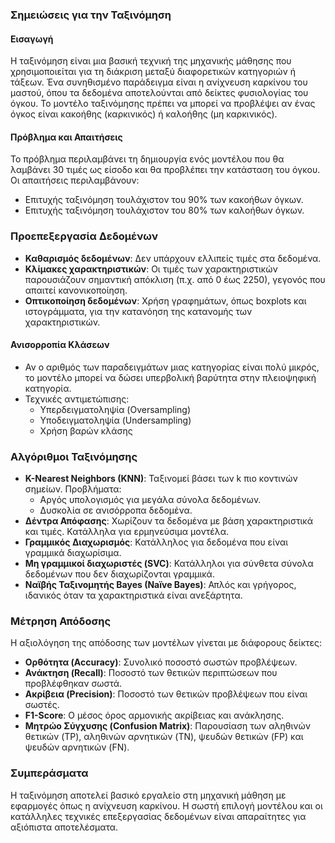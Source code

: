 ### Σημειώσεις για την Ταξινόμηση

#### Εισαγωγή
Η ταξινόμηση είναι μια βασική τεχνική της μηχανικής μάθησης που χρησιμοποιείται για τη διάκριση μεταξύ διαφορετικών κατηγοριών ή τάξεων. Ένα συνηθισμένο παράδειγμα είναι η ανίχνευση καρκίνου του μαστού, όπου τα δεδομένα αποτελούνται από δείκτες φυσιολογίας του όγκου. Το μοντέλο ταξινόμησης πρέπει να μπορεί να προβλέψει αν ένας όγκος είναι κακοήθης (καρκινικός) ή καλοήθης (μη καρκινικός).

#### Πρόβλημα και Απαιτήσεις
Το πρόβλημα περιλαμβάνει τη δημιουργία ενός μοντέλου που θα λαμβάνει 30 τιμές ως είσοδο και θα προβλέπει την κατάσταση του όγκου. Οι απαιτήσεις περιλαμβάνουν:
- Επιτυχής ταξινόμηση τουλάχιστον του 90% των κακοήθων όγκων.
- Επιτυχής ταξινόμηση τουλάχιστον του 80% των καλοήθων όγκων.

### Προεπεξεργασία Δεδομένων
- **Καθαρισμός δεδομένων**: Δεν υπάρχουν ελλιπείς τιμές στα δεδομένα.
- **Κλίμακες χαρακτηριστικών**: Οι τιμές των χαρακτηριστικών παρουσιάζουν σημαντική απόκλιση (π.χ. από 0 έως 2250), γεγονός που απαιτεί κανονικοποίηση.
- **Οπτικοποίηση δεδομένων**: Χρήση γραφημάτων, όπως boxplots και ιστογράμματα, για την κατανόηση της κατανομής των χαρακτηριστικών.

#### Ανισορροπία Κλάσεων
- Αν ο αριθμός των παραδειγμάτων μιας κατηγορίας είναι πολύ μικρός, το μοντέλο μπορεί να δώσει υπερβολική βαρύτητα στην πλειοψηφική κατηγορία.
- Τεχνικές αντιμετώπισης:
  - Υπερδειγματοληψία (Oversampling)
  - Υποδειγματοληψία (Undersampling)
  - Χρήση βαρών κλάσης

### Αλγόριθμοι Ταξινόμησης
- **K-Nearest Neighbors (KNN)**: Ταξινομεί βάσει των k πιο κοντινών σημείων. Προβλήματα:
  - Αργός υπολογισμός για μεγάλα σύνολα δεδομένων.
  - Δυσκολία σε ανισόρροπα δεδομένα.
- **Δέντρα Απόφασης**: Χωρίζουν τα δεδομένα με βάση χαρακτηριστικά και τιμές. Κατάλληλα για ερμηνεύσιμα μοντέλα.
- **Γραμμικός Διαχωρισμός**: Κατάλληλος για δεδομένα που είναι γραμμικά διαχωρίσιμα.
- **Μη γραμμικοί διαχωριστές (SVC)**: Κατάλληλοι για σύνθετα σύνολα δεδομένων που δεν διαχωρίζονται γραμμικά.
- **Ναϊβής Ταξινομητής Bayes (Naïve Bayes)**: Απλός και γρήγορος, ιδανικός όταν τα χαρακτηριστικά είναι ανεξάρτητα.

### Μέτρηση Απόδοσης
Η αξιολόγηση της απόδοσης των μοντέλων γίνεται με διάφορους δείκτες:
- **Ορθότητα (Accuracy)**: Συνολικό ποσοστό σωστών προβλέψεων.
- **Ανάκτηση (Recall)**: Ποσοστό των θετικών περιπτώσεων που προβλέφθηκαν σωστά.
- **Ακρίβεια (Precision)**: Ποσοστό των θετικών προβλέψεων που είναι σωστές.
- **F1-Score**: Ο μέσος όρος αρμονικής ακρίβειας και ανάκλησης.
- **Μητρώο Σύγχυσης (Confusion Matrix)**: Παρουσίαση των αληθινών θετικών (TP), αληθινών αρνητικών (TN), ψευδών θετικών (FP) και ψευδών αρνητικών (FN).

### Συμπεράσματα
Η ταξινόμηση αποτελεί βασικό εργαλείο στη μηχανική μάθηση με εφαρμογές όπως η ανίχνευση καρκίνου. Η σωστή επιλογή μοντέλου και οι κατάλληλες τεχνικές επεξεργασίας δεδομένων είναι απαραίτητες για αξιόπιστα αποτελέσματα.


